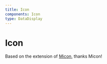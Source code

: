```yaml
---
title: Icon
components: Icon
type: DataDisplay
---
```


# Icon

Based on the extension of [Micon](https://github.com/xtoolkit/Micon), thanks Micon!

<IconTemplate />
